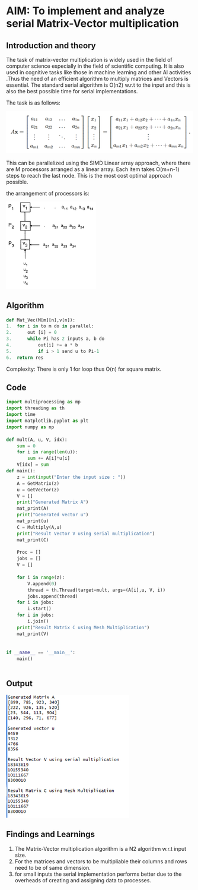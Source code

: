 # AIM: To implement and analyze serial Matrix-Vector multiplication 

## Introduction and theory

The task of matrix-vector multiplication is widely used in the field of computer science especially in the field of scientific computing. It is also used in cognitive tasks like those in machine learning and other AI activities .Thus the need of an efficient algorithm to multiply matrices and Vectors is essential. The standard serial algorithm is O(n2) w.r.t to the input and this is also the best possible time for serial implementations.

The task is as follows:

![task](../OutPuts/mtvc.PNG)

This can be parallelized using the SIMD Linear array approach, where there are M processors arranged as a linear array. Each item takes O(m+n-1) steps to reach the last node. This is the most cost optimal approach possible.

the arrangement of processors is:

![array](../OutPuts/array.PNG)

## Algorithm

```python
def Mat_Vec(M[m][n],v[n]):
1.	for i in to m do in parallel:
2.		out [i] = 0
3.		while Pi has 2 inputs a, b do
4.			out[i] += a * b
5. 			if i > 1 send u to Pi-1
6.	return res
```

Complexity: There is only 1 for loop thus O(n) for square matrix.

## Code

```python
import multiprocessing as mp
import threading as th
import time
import matplotlib.pyplot as plt
import numpy as np

def mult(A, u, V, idx):
    sum = 0
    for i in range(len(u)):
        sum += A[i]*u[i]
    V[idx] = sum
def main():
    z = int(input("Enter the input size : "))
    A = GetMatrix(z)
    u = GetVector(z)
    V = []
    print("Generated Matrix A")
    mat_print(A)
    print("Generated vector u")
    mat_print(u)
    C = Multiply(A,u)
    print("Result Vector V using serial multiplication")
    mat_print(C)

    Proc = []
    jobs = []
    V = []

    for i in range(z):
        V.append(0)
        thread = th.Thread(target=mult, args=(A[i],u, V, i))
        jobs.append(thread)
    for i in jobs:
        i.start()
    for i in jobs:
        i.join()
    print("Result Matrix C using Mesh Multiplication")
    mat_print(V)
        

if __name__ == '__main__':
    main()
            
```



## Output

![output](../OutPuts/lineararray.png)

## Findings and Learnings

1. The Matrix-Vector multiplication algorithm is a N2 algorithm w.r.t input size.
2. For the matrices and vectors to be multipliable their columns and rows need to be of same dimension.
3. for small inputs the serial implementation performs better due to the overheads of creating and assigning data to processes.

